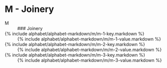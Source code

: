 <div data-role="collapsible" data-inset="false">
	<h1 class="cart-collapsible-div">M - Joinery</h1>

<dl>

<dt class="alphabet-table-key-letter">
<div markdown="1">
M
</div>
</dt>
<dd class="alphabet-table-value">
<div markdown="1">
### Joinery
</div>
</dd>

<dt>
<div markdown="1">
{% include alphabet/alphabet-markdown/m/m-1-key.markdown %}
</div>
</dt>
<dd>
<div markdown="1">
{% include alphabet/alphabet-markdown/m/m-1-value.markdown %}
</div>
</dd>

<dt>
<div markdown="1">
{% include alphabet/alphabet-markdown/m/m-2-key.markdown %}
</div>
</dt>
<dd>
<div markdown="1">
{% include alphabet/alphabet-markdown/m/m-2-value.markdown %}
</div>
</dd>

<dt>
<div markdown="1">
{% include alphabet/alphabet-markdown/m/m-3-key.markdown %}
</div>
</dt>
<dd>
<div markdown="1">
{% include alphabet/alphabet-markdown/m/m-3-value.markdown %}
</div>
</dd>
</dl>

</div>